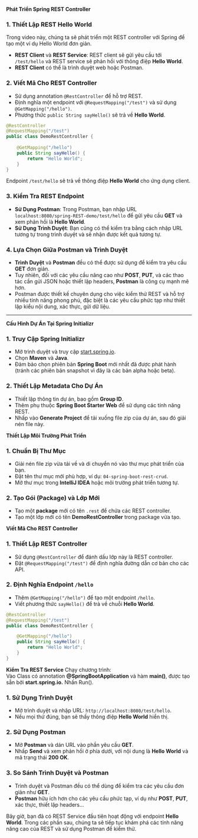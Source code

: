 **Phát Triển Spring REST Controller**

### 1. Thiết Lập REST Hello World
Trong video này, chúng ta sẽ phát triển một REST controller với Spring để tạo một ví dụ Hello World đơn giản.

- **REST Client** và **REST Service**: REST client sẽ gửi yêu cầu tới `/test/hello` và REST service sẽ phản hồi với thông điệp **Hello World**.
- **REST Client** có thể là trình duyệt web hoặc Postman.

### 2. Viết Mã Cho REST Controller
- Sử dụng annotation `@RestController` để hỗ trợ REST.
- Định nghĩa một endpoint với `@RequestMapping("/test")` và sử dụng `@GetMapping("/hello")`.
- Phương thức `public String sayHello()` sẽ trả về **Hello World**.

```java
@RestController
@RequestMapping("/test")
public class DemoRestController {
    
    @GetMapping("/hello")
    public String sayHello() {
        return "Hello World";
    }
}
```

Endpoint `/test/hello` sẽ trả về thông điệp **Hello World** cho ứng dụng client.

### 3. Kiểm Tra REST Endpoint
- **Sử Dụng Postman**: Trong Postman, bạn nhập URL `localhost:8080/spring-REST-demo/test/hello` để gửi yêu cầu **GET** và xem phản hồi là **Hello World**.
- **Sử Dụng Trình Duyệt**: Bạn cũng có thể kiểm tra bằng cách nhập URL tương tự trong trình duyệt và sẽ nhận được kết quả tương tự.

### 4. Lựa Chọn Giữa Postman và Trình Duyệt
- **Trình Duyệt** và **Postman** đều có thể được sử dụng để kiểm tra yêu cầu **GET** đơn giản.
- Tuy nhiên, đối với các yêu cầu nâng cao như **POST**, **PUT**, và các thao tác cần gửi JSON hoặc thiết lập headers, **Postman** là công cụ mạnh mẽ hơn.
- Postman được thiết kế chuyên dụng cho việc kiểm thử REST và hỗ trợ nhiều tính năng phong phú, đặc biệt là các yêu cầu phức tạp như thiết lập kiểu nội dung, xác thực, gửi dữ liệu.

---  

**Cấu Hình Dự Án Tại Spring Initializr**

### 1. Truy Cập Spring Initializr
- Mở trình duyệt và truy cập [start.spring.io](https://start.spring.io).
- Chọn **Maven** và **Java**.
- Đảm bảo chọn phiên bản **Spring Boot** mới nhất đã được phát hành (tránh các phiên bản snapshot vì đây là các bản alpha hoặc beta).

### 2. Thiết Lập Metadata Cho Dự Án
- Thiết lập thông tin dự án, bao gồm **Group ID**.
- Thêm phụ thuộc **Spring Boot Starter Web** để sử dụng các tính năng REST.
- Nhấp vào **Generate Project** để tải xuống file zip của dự án, sau đó giải nén file này.

**Thiết Lập Môi Trường Phát Triển**

### 1. Chuẩn Bị Thư Mục
- Giải nén file zip vừa tải về và di chuyển nó vào thư mục phát triển của bạn.
- Đặt tên thư mục mới phù hợp, ví dụ: `04-spring-boot-rest-crud`.
- Mở thư mục trong **IntelliJ IDEA** hoặc môi trường phát triển tương tự.

### 2. Tạo Gói (Package) và Lớp Mới
- Tạo một **package** mới có tên `.rest` để chứa các REST controller.
- Tạo một lớp mới có tên **DemoRestController** trong package vừa tạo.

**Viết Mã Cho REST Controller**

### 1. Thiết Lập REST Controller
- Sử dụng `@RestController` để đánh dấu lớp này là REST controller.
- Đặt `@RequestMapping("/test")` để định nghĩa đường dẫn cơ bản cho các API.

### 2. Định Nghĩa Endpoint `/hello`
- Thêm `@GetMapping("/hello")` để tạo một endpoint `/hello`.
- Viết phương thức `sayHello()` để trả về chuỗi **Hello World**.

```java
@RestController
@RequestMapping("/test")
public class DemoRestController {

    @GetMapping("/hello")
    public String sayHello() {
        return "Hello World";
    }
}
```

**Kiểm Tra REST Service**
Chạy chương trình:  
Vào Class có annotation **@SpringBootApplication** và hàm **main()**, được tạo sẵn bởi **start.spring.io.** Nhấn Run().

### 1. Sử Dụng Trình Duyệt
- Mở trình duyệt và nhập URL: `http://localhost:8080/test/hello`.
- Nếu mọi thứ đúng, bạn sẽ thấy thông điệp **Hello World** hiển thị.

### 2. Sử Dụng Postman
- Mở **Postman** và dán URL vào phần yêu cầu **GET**.
- Nhấp **Send** và xem phản hồi ở phía dưới, với nội dung là **Hello World** và mã trạng thái **200 OK**.

### 3. So Sánh Trình Duyệt và Postman
- Trình duyệt và Postman đều có thể dùng để kiểm tra các yêu cầu đơn giản như **GET**.
- **Postman** hữu ích hơn cho các yêu cầu phức tạp, ví dụ như **POST**, **PUT**, xác thực, thiết lập headers...

Bây giờ, bạn đã có REST Service đầu tiên hoạt động với endpoint **Hello World**. Trong các phần sau, chúng ta sẽ tiếp tục khám phá các tính năng nâng cao của REST và sử dụng Postman để kiểm thử.
